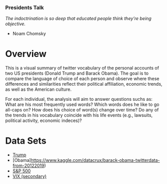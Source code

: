 ### Presidents Talk
*The indoctrination is so deep that educated people think they’re being objective.*
- Noam Chomsky

# Overview
This is a visual summary of twitter vocabulary of the personal accounts of two US presidents (Donald Trump and Barack Obama). The goal is to compare the language of choice of each person and observe where these differences and similarities reflect their political affiliation, economic trends, as well as the American culture. 

For each individual, the analysis will aim to answer questions suchs as: What are his most frequently used words? Which words does he like to go all-caps on? How does his choice of word(s) change over time? Do any of the trends in his vocabulary coincide with his life events (e.g., lawsuits, political activity, economic indeces)? 

# Data Sets
* [Trump](https://www.kaggle.com/austinreese/trump-tweets)
* [Obama]https://www.kaggle.com/datacrux/barack-obama-twitterdata-from-20122019)
* [S&P 500](!https://www.kaggle.com/camnugent/sandp500)
* [VIX (secondary)](!https://www.kaggle.com/lp187q/vix-index-until-jan-202018)